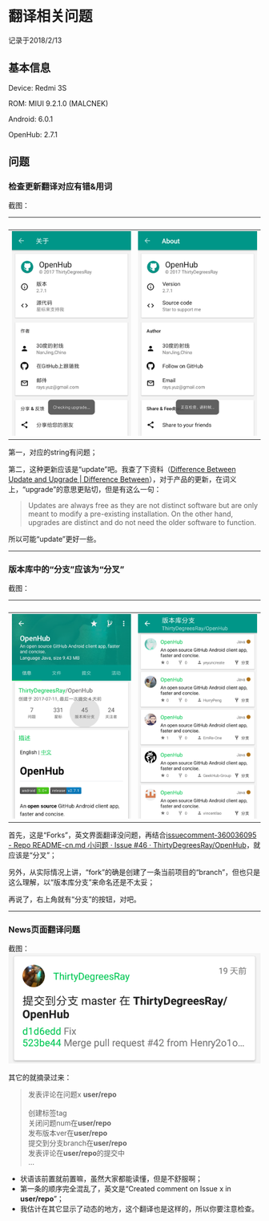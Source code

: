 # 翻译相关问题

记录于2018/2/13

## 基本信息

Device: Redmi 3S

ROM: MIUI 9.2.1.0 (MALCNEK)

Android: 6.0.1

OpenHub: 2.7.1

## 问题

### 检查更新翻译对应有错&用词

截图：

&nbsp; | &nbsp;
------------ | -------------
![](https://github.com/pzhlkj6612/OpenHubIssuesRelated/blob/master/Translation_20180213/20180212225718_com.thirtydegreesray.openhub_Checking-upgrade.png) | ![](https://github.com/pzhlkj6612/OpenHubIssuesRelated/blob/master/Translation_20180213/20180213172533_com.thirtydegreesray.openhub_Checking-upgrade_Chinese.png)

第一，对应的string有问题；

第二，这种更新应该是“update”吧。我查了下资料（[Difference Between Update and Upgrade | Difference Between](http://www.differencebetween.net/technology/difference-between-update-and-upgrade/)），对于产品的更新，在词义上，“upgrade”的意思更贴切，但是有这么一句：

> Updates are always free as they are not distinct software but are only meant to modify a pre-existing installation. On the other hand, upgrades are distinct and do not need the older software to function.

所以可能“update”更好一些。

----

### 版本库中的“分支”应该为“分叉”

截图：

&nbsp; | &nbsp;
------------ | -------------
![](https://github.com/pzhlkj6612/OpenHubIssuesRelated/blob/master/Translation_20180213/20180213145831_com.thirtydegreesray.openhub_Forks_Out.png) | ![](https://github.com/pzhlkj6612/OpenHubIssuesRelated/blob/master/Translation_20180213/20180213145835_com.thirtydegreesray.openhub_Forks_In.png)

首先，这是“Forks”，英文界面翻译没问题，再结合[issuecomment-360036095 - Repo README-cn.md 小问题 · Issue #46 · ThirtyDegreesRay/OpenHub](https://github.com/ThirtyDegreesRay/OpenHub/issues/46#issuecomment-360036095)，就应该是“分叉”；

另外，从实际情况上讲，“fork”的确是创建了一条当前项目的“branch”，但也只是这么理解，以“版本库分支”来命名还是不太妥；

再说了，右上角就有“分支”的按钮，对吧。

----

### News页面翻译问题

截图：
![](https://github.com/pzhlkj6612/OpenHubIssuesRelated/blob/master/Translation_20180213/20180204161045_com.thirtydegreesray.openhub_SomethingHappenedInARepo.png)

其它的就摘录过来：
> 发表评论在问题x **user/repo**<br/>
> <br/>
> 创建标签tag<br/>
> 关闭问题num在**user/repo**<br/>
> 发布版本ver在**user/repo**<br/>
> 提交到分支branch在**user/repo**<br/>
> 发表评论在**user/repo**的提交中<br/>
> ...

* 状语该前置就前置嘛，虽然大家都能读懂，但是不舒服啊；
* 第一条的顺序完全混乱了，英文是“Created comment on Issue x in **user/repo**”；
* 我估计在其它显示了动态的地方，这个翻译也是这样的，所以你要注意检查。
